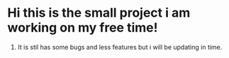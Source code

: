# Hi this is the small project i am working on my free time! 
1. It is stil has some bugs and less features but i will be updating in time.